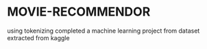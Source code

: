 # MOVIE-RECOMMENDOR
using tokenizing completed a machine learning project from dataset extracted from kaggle
